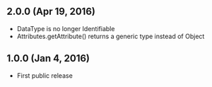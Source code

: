 ## 2.0.0 (Apr 19, 2016)
- DataType is no longer Identifiable
- Attributes.getAttribute() returns a generic type instead of Object

## 1.0.0 (Jan 4, 2016)
- First public release
